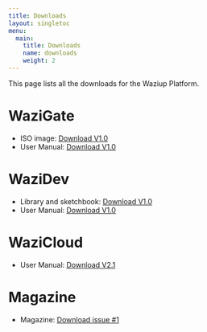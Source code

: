 ```yaml
---
title: Downloads
layout: singletoc
menu:
  main:
    title: Downloads
    name: downloads
    weight: 2
---
```


This page lists all the downloads for the Waziup Platform.

WaziGate
========

- ISO image: [Download V1.0](https://www.waziup.io/downloads/WaziGate_V1.0.zip)
- User Manual: [Download V1.0](/docs/WaziGate_User_Manual-V1.0.pdf)

WaziDev
=======

- Library and sketchbook: [Download V1.0](https://github.com/Waziup/WaziDev/archive/V1.0.zip)
- User Manual: [Download V1.0](/docs/WaziDev_User_Manual-V1.0.pdf)

WaziCloud
=========

- User Manual: [Download V2.1](/docs/WaziCloud_User_Manual-V2.1.pdf)


Magazine
========

- Magazine: [Download issue #1](/docs/WaziupMagazine.pdf)
